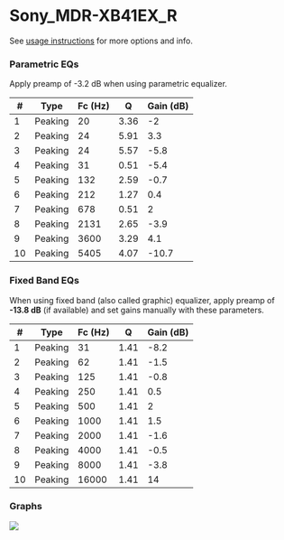 # Sony_MDR-XB41EX_R
See [usage instructions](https://github.com/jaakkopasanen/AutoEq#usage) for more options and info.

### Parametric EQs
Apply preamp of -3.2 dB when using parametric equalizer.

|   # | Type    |   Fc (Hz) |    Q |   Gain (dB) |
|-----|---------|-----------|------|-------------|
|   1 | Peaking |        20 | 3.36 |        -2   |
|   2 | Peaking |        24 | 5.91 |         3.3 |
|   3 | Peaking |        24 | 5.57 |        -5.8 |
|   4 | Peaking |        31 | 0.51 |        -5.4 |
|   5 | Peaking |       132 | 2.59 |        -0.7 |
|   6 | Peaking |       212 | 1.27 |         0.4 |
|   7 | Peaking |       678 | 0.51 |         2   |
|   8 | Peaking |      2131 | 2.65 |        -3.9 |
|   9 | Peaking |      3600 | 3.29 |         4.1 |
|  10 | Peaking |      5405 | 4.07 |       -10.7 |

### Fixed Band EQs
When using fixed band (also called graphic) equalizer, apply preamp of **-13.8 dB** (if available) and set gains manually with these parameters.

|   # | Type    |   Fc (Hz) |    Q |   Gain (dB) |
|-----|---------|-----------|------|-------------|
|   1 | Peaking |        31 | 1.41 |        -8.2 |
|   2 | Peaking |        62 | 1.41 |        -1.5 |
|   3 | Peaking |       125 | 1.41 |        -0.8 |
|   4 | Peaking |       250 | 1.41 |         0.5 |
|   5 | Peaking |       500 | 1.41 |         2   |
|   6 | Peaking |      1000 | 1.41 |         1.5 |
|   7 | Peaking |      2000 | 1.41 |        -1.6 |
|   8 | Peaking |      4000 | 1.41 |        -0.5 |
|   9 | Peaking |      8000 | 1.41 |        -3.8 |
|  10 | Peaking |     16000 | 1.41 |        14   |

### Graphs
![](./Sony_MDR-XB41EX_R.png)
